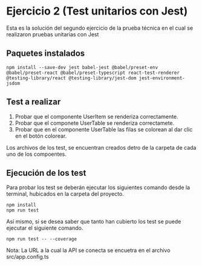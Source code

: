 # Ejercicio 2 (Test unitarios con Jest)

Esta es la solución del segundo ejercicio de la prueba técnica en el cual se realizaron pruebas unitarias con Jest

## Paquetes instalados

```
npm install --save-dev jest babel-jest @babel/preset-env @babel/preset-react @babel/preset-typescript react-test-renderer @testing-library/react @testing-library/jest-dom jest-environment-jsdom
```

## Test a realizar

1. Probar que el componente UserItem se renderiza correctamente.
2. Probar que el componete UserTable se renderiza correctamete.
3. Probar que en el componente UserTable las filas se colorean al dar clic en el botón colorear.

Los archivos de los test, se encuentran creados detro de la carpeta de cada uno de los compoentes.

## Ejecución de los test

Para probar los test se deberán ejecutar los siguientes comando desde la terminal, hubicados en la carpeta del proyecto.

```
npm install
npm run test
```

Así mismo, si se desea saber que tanto han cubierto los test se puede ejecutar el siguiente comando.

```
npm run test -- --coverage
```

Nota: La URL a la cual la API se conecta se encuetra en el archivo src/app.config.ts